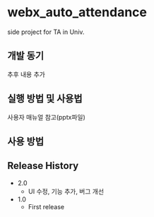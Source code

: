 # webx_auto_attendance
side project for TA in Univ.

## 개발 동기
추후 내용 추가

## 실행 방법 및 사용법
사용자 매뉴얼 참고(pptx파일)

## 사용 방법


## Release History

* 2.0
    * UI 수정, 기능 추가, 버그 개선
* 1.0
    * First release
    
